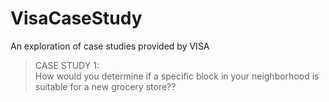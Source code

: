 # VisaCaseStudy
An exploration of case studies provided by VISA

>CASE STUDY 1:<br>
>How would you determine if a specific block in your neighborhood is suitable for a new grocery store??

